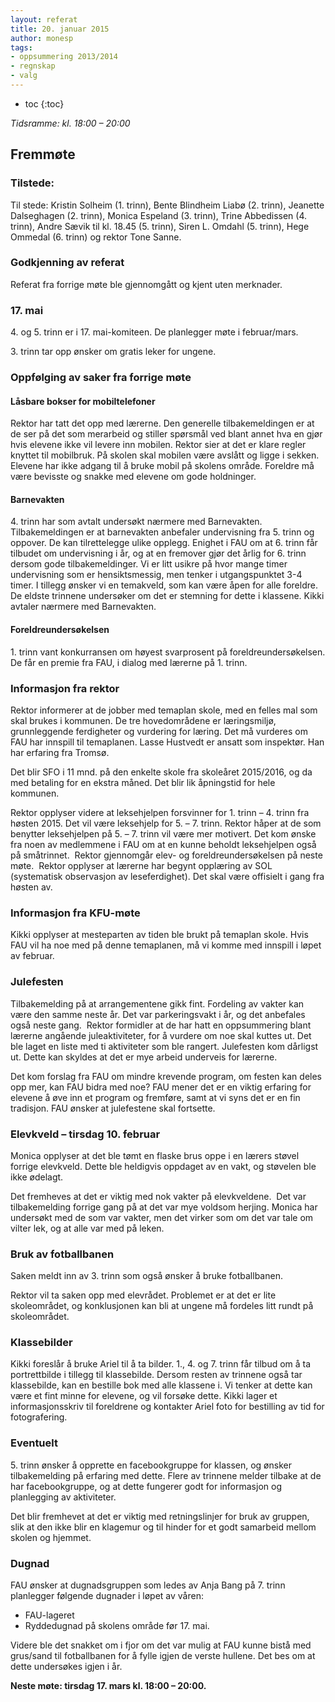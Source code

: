 ```yaml
---
layout: referat
title: 20. januar 2015
author: monesp
tags:
- oppsummering 2013/2014
- regnskap
- valg
---
```


* toc
{:toc}

*Tidsramme: kl. 18:00 – 20:00*


Fremmøte
--------

### Tilstede:

Til stede: Kristin Solheim (1. trinn), Bente Blindheim Liabø (2. trinn), Jeanette Dalseghagen (2. trinn), Monica Espeland  (3. trinn), Trine Abbedissen (4. trinn), Andre Sævik til kl. 18.45 (5. trinn), Siren L. Omdahl (5. trinn), Hege Ommedal (6. trinn) og rektor Tone Sanne.



### Godkjenning av referat

Referat fra forrige møte ble gjennomgått og kjent uten merknader.



### 17. mai

4\. og 5. trinn er i 17. mai-komiteen. De planlegger møte i februar/mars.

3\. trinn tar opp ønsker om gratis leker for ungene.



### Oppfølging av saker fra forrige møte

#### Låsbare bokser for mobiltelefoner 

Rektor har tatt det opp med lærerne. Den generelle tilbakemeldingen er at de ser på det som merarbeid og stiller spørsmål ved blant annet hva en gjør hvis elevene ikke vil levere inn mobilen. Rektor sier at det er klare regler knyttet til mobilbruk. På skolen skal mobilen være avslått og ligge i sekken. Elevene har ikke adgang til å bruke mobil på skolens område. Foreldre må være bevisste og snakke med elevene om gode holdninger.

#### Barnevakten

4\. trinn har som avtalt undersøkt nærmere med Barnevakten. Tilbakemeldingen er at barnevakten anbefaler undervisning fra 5. trinn og oppover. De kan tilrettelegge ulike opplegg. Enighet i FAU om at 6. trinn får tilbudet om undervisning i år, og at en fremover gjør det årlig for 6. trinn dersom gode tilbakemeldinger. Vi er litt usikre på hvor mange timer undervisning som er hensiktsmessig, men tenker i utgangspunktet 3-4 timer. I tillegg ønsker vi en temakveld, som kan være åpen for alle foreldre. De eldste trinnene undersøker om det er stemning for dette i klassene. Kikki avtaler nærmere med Barnevakten.

#### Foreldreundersøkelsen 

1\. trinn vant konkurransen om høyest svarprosent på foreldreundersøkelsen. De får en premie fra FAU, i dialog med lærerne på 1. trinn.



### Informasjon fra rektor

Rektor informerer at de jobber med temaplan skole, med en felles mal  som skal brukes i kommunen. De tre hovedområdene er læringsmiljø, grunnleggende ferdigheter og vurdering for læring. Det må vurderes om FAU har innspill til temaplanen.
Lasse Hustvedt er ansatt som inspektør. Han har erfaring fra Tromsø.

Det blir SFO i 11 mnd. på den enkelte skole fra skoleåret 2015/2016, og da med betaling for en ekstra måned. Det blir lik åpningstid for hele kommunen.

Rektor opplyser videre at leksehjelpen forsvinner for 1. trinn – 4. trinn fra høsten 2015. Det vil være leksehjelp for 5. – 7. trinn. Rektor håper at de som benytter leksehjelpen på 5. – 7. trinn vil være mer motivert. Det kom ønske fra noen av medlemmene i FAU om at en kunne beholdt leksehjelpen også på småtrinnet. 
Rektor gjennomgår elev- og foreldreundersøkelsen på neste møte. 
Rektor opplyser at  lærerne har begynt opplæring av SOL (systematisk observasjon av leseferdighet). Det skal være offisielt i gang fra høsten av. 



### Informasjon fra KFU-møte

Kikki opplyser at mesteparten av tiden ble brukt på temaplan skole. Hvis FAU vil ha noe med på denne temaplanen, må vi komme med innspill i løpet av februar.



### Julefesten

Tilbakemelding på at arrangementene gikk fint. Fordeling av vakter kan være den samme neste år. Det var parkeringsvakt i år, og det anbefales også neste gang.  Rektor formidler at de har hatt en oppsummering blant lærerne angående juleaktiviteter, for å vurdere om noe skal kuttes ut. Det ble laget en liste med ti aktiviteter som ble rangert. Julefesten kom dårligst ut. Dette kan skyldes at det er mye arbeid underveis for lærerne.

Det kom forslag fra FAU om mindre krevende program, om festen kan deles opp mer, kan FAU bidra med noe? FAU mener det er en viktig erfaring for elevene å øve inn et program og fremføre, samt at vi syns det er en fin tradisjon. FAU ønsker at julefestene skal fortsette.

### Elevkveld – tirsdag 10. februar

Monica opplyser at det ble tømt en flaske brus oppe i en lærers støvel forrige elevkveld. Dette ble heldigvis oppdaget av en vakt, og støvelen ble ikke ødelagt.

Det fremheves at det er viktig med nok vakter på elevkveldene.  Det var tilbakemelding forrige gang på at det var mye voldsom herjing. Monica har undersøkt med de som var vakter, men det virker som om det var tale om vilter lek, og at alle var med på leken. 



### Bruk av fotballbanen

Saken meldt inn av 3. trinn som også ønsker å bruke fotballbanen. 

Rektor vil ta saken opp med elevrådet. Problemet er at det er lite skoleområdet, og konklusjonen kan bli  at ungene må fordeles litt rundt på skoleområdet.



### Klassebilder

Kikki foreslår å bruke Ariel til å ta bilder. 1., 4. og 7. trinn får tilbud om å ta portrettbilde i tillegg til klassebilde. Dersom resten av trinnene også tar klassebilde, kan en bestille bok med alle klassene i.  Vi tenker at dette kan være et fint minne for elevene, og vil forsøke dette. Kikki lager et informasjonsskriv til foreldrene og kontakter Ariel foto for bestilling av tid for fotografering. 



### Eventuelt

5\. trinn ønsker å opprette en facebookgruppe for klassen, og ønsker tilbakemelding på erfaring med dette. Flere av trinnene melder tilbake at de har facebookgruppe, og at dette fungerer godt for informasjon og planlegging av aktiviteter.

Det blir fremhevet at det er viktig med retningslinjer for bruk av gruppen, slik at den ikke blir en klagemur og til hinder for et godt samarbeid mellom skolen og hjemmet.



### Dugnad 

FAU ønsker at dugnadsgruppen som ledes av Anja Bang på 7. trinn planlegger følgende dugnader i løpet av våren:

- FAU-lageret
- Ryddedugnad på skolens område før 17. mai.

Videre ble det snakket om i fjor om det var mulig at FAU kunne bistå med grus/sand til fotballbanen for å fylle igjen de verste hullene. Det bes om at dette undersøkes igjen i år.

**Neste møte: tirsdag 17. mars kl. 18:00 – 20:00.**
